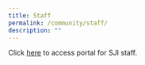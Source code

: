 ```yaml
---
title: Staff
permalink: /community/staff/
description: ""
---
```

Click [here](http://staff.sji.edu.sg/) to access portal for SJI staff.